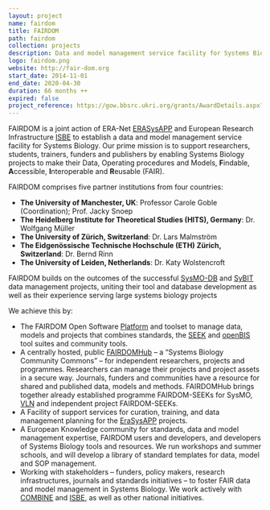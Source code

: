 ```yaml
---
layout: project
name: fairdom
title: FAIRDOM
path: fairdom
collection: projects
description: Data and model management service facility for Systems Biology
logo: fairdom.png
website: http://fair-dom.org
start_date: 2014-11-01
end_date: 2020-04-30
duration: 66 months ++
expired: false
project_reference: https://gow.bbsrc.ukri.org/grants/AwardDetails.aspx?FundingReference=BB/M013189/1
---
```


FAIRDOM is a joint action of ERA-Net
[ERASysAPP](http://fair-dom.org/erasysapp) and European Research
Infrastructure [ISBE](http://project.isbe.eu/) to establish a data and
model management service facility for Systems Biology.  Our prime
mission is to support researchers, students, trainers, funders and
publishers by enabling Systems Biology projects to make their Data,
Operating procedures and Models, **F**indable, **A**ccessible, **I**nteroperable
and **R**eusable (FAIR).


FAIRDOM comprises five partner institutions from four countries:​

* **The University of Manchester, UK**: Professor Carole Goble (Coordination); Prof. Jacky Snoep
* **The Heidelberg Institute for Theoretical Studies (HITS), Germany**: Dr. Wolfgang Müller
* **The University of Zürich, Switzerland**: Dr. Lars Malmström
* **The Eidgenössische Technische Hochschule (ETH) Zürich, Switzerland**: Dr. Bernd Rinn
* **The University of Leiden, Netherlands**: Dr. Katy Wolstencroft

FAIRDOM builds on the outcomes of the successful [SysMO-DB](http://sysmo-db.org/) and [SyBIT](http://www.sybit.net/) data management projects, uniting their tool and database development as well as their experience serving large systems biology projects

We achieve this by:

* The FAIRDOM Open Software [Platform](http://fair-dom.org/platform/) and toolset to manage data, models and projects that combines standards, the [SEEK](/products/seek/) and [openBIS](http://fair-dom.org/platform/openbis/) tool suites and community tools.
* A centrally hosted, public [FAIRDOMHub](https://fairdomhub.org/) – a “Systems Biology Community Commons” – for independent researchers, projects and programmes.  Researchers can manage their projects and project assets in a secure way. Journals, funders and communities have a resource for shared and published data, models and methods. FAIRDOMHub brings together already established programme FAIRDOM-SEEKs for SysMO, [VLN](http://www.virtual-liver.de/) and independent project FAIRDOM-SEEKs.
* A Facility of support services for curation, training, and data management planning for the [EraSysAPP](https://www.erasysapp.eu/) projects.
* A European Knowledge community for standards, data and model management expertise, FAIRDOM users and developers, and developers of Systems Biology tools and resources. We run workshops and summer schools, and will develop a library of standard templates for data, model and SOP management.
* Working with stakeholders – funders, policy makers, research infrastructures, journals and standards initiatives – to foster FAIR data and model management in Systems Biology. We work actively with [COMBINE](http://co.mbine.org/) and [ISBE](http://project.isbe.eu/), as well as other national initiatives.
